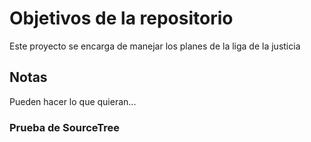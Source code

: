 # Objetivos de la repositorio

Este proyecto se encarga de manejar los planes de la liga de la justicia


## Notas
Pueden hacer lo que quieran...

### Prueba de SourceTree